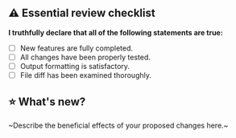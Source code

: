 ## ⚠️ Essential review checklist
**I truthfully declare that all of the following statements are true:**
- [ ] New features are fully completed.
- [ ] All changes have been properly tested.
- [ ] Output formatting is satisfactory.
- [ ] File diff has been examined thoroughly.

## ⭐️ What's new?
~Describe the beneficial effects of your proposed changes here.~
